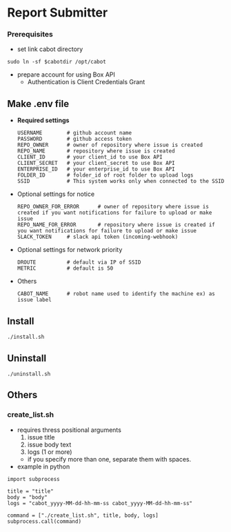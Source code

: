 # Report Submitter

### Prerequisites
- set link cabot directory
```
sudo ln -sf $cabotdir /opt/cabot
```

- prepare account for using Box API
  - Authentication is Client Credentials Grant

## Make .env file
- **Required settings**
  ```
  USERNAME        # github account name
  PASSWORD        # github access token
  REPO_OWNER      # owner of repository where issue is created
  REPO_NAME       # repository where issue is created
  CLIENT_ID       # your client_id to use Box API
  CLIENT_SECRET   # your client_secret to use Box API
  ENTERPRISE_ID   # your enterprise_id to use Box API
  FOLDER_ID       # folder_id of root folder to upload logs
  SSID            # This system works only when connected to the SSID
  ```

- Optional settings for notice
  ```
  REPO_OWNER_FOR_ERROR      # owner of repository where issue is created if you want notifications for failure to upload or make issue
  REPO_NAME_FOR_ERROR       # repository where issue is created if you want notifications for failure to upload or make issue
  SLACK_TOKEN     # slack api token (incoming-webhook)
  ```

- Optional settings for network priority
  ```
  DROUTE          # default via IP of SSID
  METRIC          # default is 50
  ```

- Others
  ```
  CABOT_NAME      # robot name used to identify the machine ex) as issue label
  ```

## Install

```
./install.sh
```

## Uninstall

```
./uninstall.sh
```

## Others
### create_list.sh
- requires thress positional arguments
  1. issue title
  2. issue body text
  3. logs (1 or more)
    - if you specify more than one, separate them with spaces.
- example in python
```
import subprocess

title = "title"
body = "body"
logs = "cabot_yyyy-MM-dd-hh-mm-ss cabot_yyyy-MM-dd-hh-mm-ss"

command = ["./create_list.sh", title, body, logs]
subprocess.call(command)
```